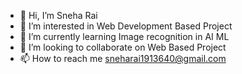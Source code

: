 - 👋 Hi, I’m Sneha Rai
- 👀 I’m interested in Web Development Based Project
- 🌱 I’m currently learning Image recognition in AI ML
- 💞️ I’m looking to collaborate on Web Based Project
- 📫 How to reach me sneharai1913640@gmail.com

<!---
SnehaRai13/SnehaRai13 is a ✨ special ✨ repository because its `README.md` (this file) appears on your GitHub profile.
You can click the Preview link to take a look at your changes.
--->
